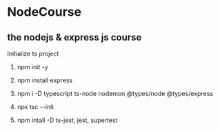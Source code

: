 # NodeCourse

## the nodejs & express js course

Initialize ts project

1. npm init -y

2. npm install express

3. npm i -D typescript ts-node nodemon @types/node @types/express

4. npx tsc --init

5. npm intall -D ts-jest, jest, supertest
